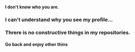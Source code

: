 #### I don't know who you are.
### I can't understand why you see my profile...
### Threre is no constructive things in my repositories.
#### Go back and enjoy other thins